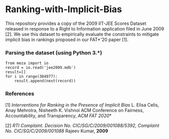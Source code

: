 # Ranking-with-Implicit-Bias

This repository provides a copy of the 2009 IIT-JEE Scores Dataset released in response to a Right to Information application filed in June 2009 [2]. We use this dataset to empirically evaluate the constraints to mitigate implicit bias in rankings proposed in our FAT*'20 paper [1].


### Parsing the dataset (using Python 3.*)
```
from meza import io
record = io.read('jee2009.mdb')
result=[]
for i in range(384977): 
    result.append(next(record))
```

### References
[1] *Interventions for Ranking in the Presence of Implicit Bias*
L. Elisa Celis, Anay Mehrotra, Nisheeth K. Vishnoi
ACM Conference on Fairness, Accountability, and Transparency, **ACM FAT* 2020**

[2] *RTI Complaint. Decision No. CIC/SG/C/2009/001088/5392, Complaint No. CIC/SG/C/2009/001088*
Rajeev Kumar, **2009**


